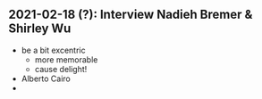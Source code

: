 ## 2021-02-18 (?): Interview Nadieh Bremer & Shirley Wu
- be a bit excentric
	- more memorable
	- cause delight!
- Alberto Cairo
- 